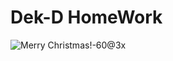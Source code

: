 # Dek-D HomeWork

![Merry Christmas!-60@3x](https://user-images.githubusercontent.com/98408096/187661401-994746c8-31bb-49a9-982b-265594ca42be.png)
